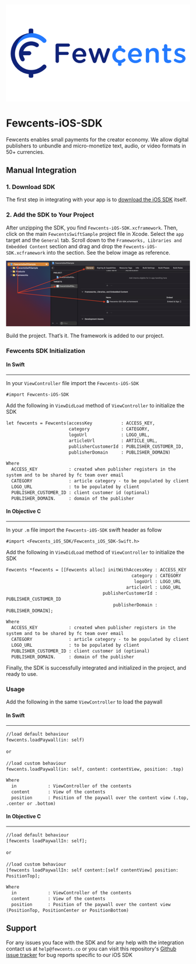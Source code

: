 ![Logo](https://github.com/fewcents/fewcents-ios-sdk/blob/main/Images/fewcents-logo.png)
# Fewcents-iOS-SDK

Fewcents enables small payments for the creator economy. We allow digital publishers to unbundle and micro-monetize text, audio, or video formats in 50+ currencies.


## Manual Integration

### 1. Download SDK
The first step in integrating with your app is to [download the iOS SDK](https://github.com/fewcents/fewcents-ios-sdk/blob/main/Frameworks/Manual/Fewcents-iOS-SDK.xcframework.zip) itself.

### 2. Add the SDK to Your Project
After unzipping the SDK, you find `Fewcents-iOS-SDK.xcframework`. Then, click on the main `FewcentsSwiftSample` project file in Xcode. Select the `app` target and the `General` tab. Scroll down to the `Frameworks, Libraries and Embedded Content` section and drag and drop the `Fewcents-iOS-SDK.xcframework` into the section. See the below image as reference.

![ScreenShot-1](https://github.com/fewcents/fewcents-ios-sdk/blob/main/Images/screenshot-1.png)

Build the project. 
That’s it. The framework is added to our project.


### Fewcents SDK Initialization
#### In Swift
---- 
  In your `ViewController` file import the `Fewcents-iOS-SDK` 

 ```objc
 #import Fewcents-iOS-SDK
 ```
 
 Add the following in `ViewDidLoad` method of `ViewController` to initialize the SDK
 
```objc
let fewcents = Fewcents(accessKey           : ACCESS_KEY,
                        category            : CATEGORY,
                        logoUrl             : LOGO_URL,
                        articleUrl          : ARTICLE_URL,
                        publisherCustomerId : PUBLISHER_CUSTOMER_ID,
                        publisherDomain     : PUBLISHER_DOMAIN)
```

```
Where 
  ACCESS_KEY            : created when publisher registers in the system and to be shared by fc team over email
  CATEGORY              : article category - to be populated by client
  LOGO_URL              : to be populated by client
  PUBLISHER_CUSTOMER_ID : client customer id (optional)
  PUBLISHER_DOMAIN.     : domain of the publisher
``` 

#### In Objective C
---- 
  In your `.m` file import the `Fewcents-iOS-SDK` swift header as follow

 ```objc
#import <Fewcents_iOS_SDK/Fewcents_iOS_SDK-Swift.h>
 ```
 
 Add the following in `ViewDidLoad` method of `ViewController` to initialize the SDK
 
```objc
Fewcents *fewcents = [[Fewcents alloc] initWithAccessKey : ACCESS_KEY
                                                category : CATEGORY
                                                 logoUrl : LOGO_URL
                                              articleUrl : LOGO_URL
                                     publisherCustomerId : PUBLISHER_CUSTOMER_ID
                                         publisherDomain : PUBLISHER_DOMAIN];
```

```
Where 
  ACCESS_KEY            : created when publisher registers in the system and to be shared by fc team over email
  CATEGORY              : article category - to be populated by client
  LOGO_URL              : to be populated by client
  PUBLISHER_CUSTOMER_ID : client customer id (optional)
  PUBLISHER_DOMAIN.     : domain of the publisher
``` 
 
Finally, the SDK is successfully integrated and initialized in the project, and ready to use.


### Usage

Add the following in the same `ViewController` to load the paywall

#### In Swift
----
```
//load default behaviour
fewcents.loadPaywall(in: self)

or

//load custom behaviour
fewcents.loadPaywall(in: self, content: contentView, position: .top)
```

```
Where 
  in            : ViewController of the contents
  content       : View of the contents
  position      : Position of the paywall over the content view (.top, .center or .bottom)
``` 

#### In Objective C
----
```
//load default behaviour
[fewcents loadPaywallIn: self];

or

//load custom behaviour
[fewcents loadPaywallIn: self content:[self contentView] position: PositionTop];
```

```
Where 
  in            : ViewController of the contents
  content       : View of the contents
  position      : Position of the paywall over the content view (PositionTop, PositionCenter or PositionBottom)
``` 

## Support
For any issues you face with the SDK and for any help with the integration contact us at `help@fewcents.co` or you can visit this repository's [Github issue tracker](https://github.com/fewcents/fewcents-ios-sdk/issues) for bug reports specific to our iOS SDK
